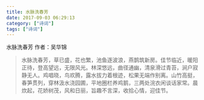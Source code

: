 ```yaml
---
title: 水脉洗春芳
date: 2017-09-03 06:29:13
category: ["诗词"]
tags: ["诗词"]
---
```

水脉洗春芳 
作者：吴华锦
> 水脉洗春芳，草已盛，花也繁，池鱼逐波浪，燕鹊筑新房。佳节临近，暖阳正待，登高望远，无限风光。林深悠远，曲径通幽，清泉滑过青苔，涧户寂静无人。鸡唱晓，鸟欢腾，露水拔力着根迹，松果无端作别离。山竹高挺，春笋贯列，穿林汲水浇园圃，平地圈栏养鸡鹅，三两处浣衣闲谈话家常。晨炊起，花娇树茂，风和日丽，旨趣不言深，收拾心情，迎佳节。

